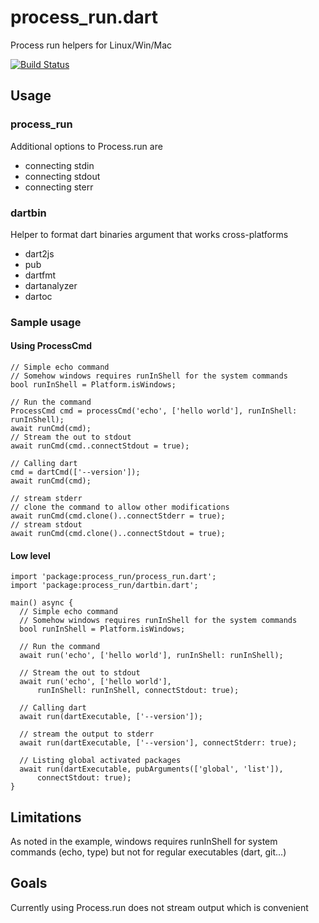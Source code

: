 # process_run.dart

Process run helpers for Linux/Win/Mac

[![Build Status](https://travis-ci.org/tekartik/process_run.dart.svg?branch=master)](https://travis-ci.org/tekartik/process_run.dart)

## Usage

### process_run

Additional options to Process.run are
* connecting stdin
* connecting stdout
* connecting sterr

### dartbin

Helper to format dart binaries argument that works cross-platforms
* dart2js
* pub
* dartfmt
* dartanalyzer
* dartoc

### Sample usage

#### Using ProcessCmd

````
// Simple echo command
// Somehow windows requires runInShell for the system commands
bool runInShell = Platform.isWindows;

// Run the command
ProcessCmd cmd = processCmd('echo', ['hello world'], runInShell: runInShell);
await runCmd(cmd);
// Stream the out to stdout
await runCmd(cmd..connectStdout = true);

// Calling dart
cmd = dartCmd(['--version']);
await runCmd(cmd);

// stream stderr
// clone the command to allow other modifications
await runCmd(cmd.clone()..connectStderr = true);
// stream stdout
await runCmd(cmd.clone()..connectStdout = true);
````

#### Low level

````
import 'package:process_run/process_run.dart';
import 'package:process_run/dartbin.dart';

main() async {
  // Simple echo command
  // Somehow windows requires runInShell for the system commands
  bool runInShell = Platform.isWindows;

  // Run the command
  await run('echo', ['hello world'], runInShell: runInShell);

  // Stream the out to stdout
  await run('echo', ['hello world'],
      runInShell: runInShell, connectStdout: true);

  // Calling dart
  await run(dartExecutable, ['--version']);

  // stream the output to stderr
  await run(dartExecutable, ['--version'], connectStderr: true);

  // Listing global activated packages
  await run(dartExecutable, pubArguments(['global', 'list']),
      connectStdout: true);
}
````

## Limitations

As noted in the example, windows requires runInShell for system commands (echo, type)
but not for regular executables (dart, git...)

## Goals

Currently using Process.run does not stream output which is convenient